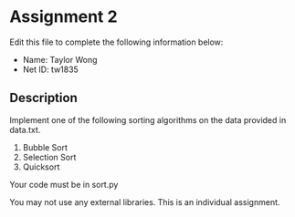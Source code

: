 # Assignment 2

Edit this file to complete the following information below:

* Name: Taylor Wong
* Net ID: tw1835

## Description

Implement one of the following sorting algorithms on the data provided in data.txt.

1. Bubble Sort
2. Selection Sort
3. Quicksort

Your code must be in sort.py

You may not use any external libraries. This is an individual assignment.
